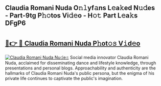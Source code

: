 ## Claudia Romani Nuda O𝚗𝚕yf𝚊ns L𝚎a𝚔ed N𝚞𝚍es - Part-9tg P𝚑𝚘tos Vi𝚍𝚎o - H𝚘𝚝 Part L𝚎a𝚔s DFgP6

# <h2><a href="http://kfe38ry.oniu.top/?m=Claudia+Romani+Nuda">🔗👉 🔴 Claudia Romani Nuda P𝚑ot𝚘𝚜 V𝚒d𝚎o</a></h2>

[![Claudia Romani Nuda Nu𝚍e𝚜](https://i.imgur.com/0qMVB7G.gif)](http://kfe38ry.oniu.top/?m=Claudia+Romani+Nuda)
Social media innovator Claudia Romani Nuda, acclaimed for disseminating dance and lifestyle knowledge, through presentations and personal blogs. Approachability and authenticity are the hallmarks of Claudia Romani Nuda's public persona, but the enigma of his private life continues to captivate the public's imagination.  
